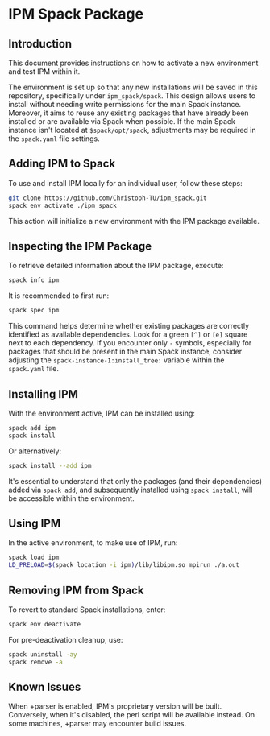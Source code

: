 # IPM Spack Package

## Introduction

This document provides instructions on how to activate a new environment and test IPM within it.

The environment is set up so that any new installations will be saved in this repository, specifically under `ipm_spack/spack`. This design allows users to install without needing write permissions for the main Spack instance. Moreover, it aims to reuse any existing packages that have already been installed or are available via Spack when possible. If the main Spack instance isn't located at `$spack/opt/spack`, adjustments may be required in the `spack.yaml` file settings.

## Adding IPM to Spack

To use and install IPM locally for an individual user, follow these steps:

```bash
git clone https://github.com/Christoph-TU/ipm_spack.git
spack env activate ./ipm_spack
```

This action will initialize a new environment with the IPM package available.

## Inspecting the IPM Package

To retrieve detailed information about the IPM package, execute:

```bash
spack info ipm
```

It is recommended to first run:

```bash
spack spec ipm
```

This command helps determine whether existing packages are correctly identified as available dependencies. Look for a green `[^]` or `[e]` square next to each dependency. If you encounter only `-` symbols, especially for packages that should be present in the main Spack instance, consider adjusting the `spack-instance-1:install_tree:` variable within the `spack.yaml` file.

## Installing IPM

With the environment active, IPM can be installed using:

```bash
spack add ipm
spack install
```

Or alternatively:

```bash
spack install --add ipm
```

It's essential to understand that only the packages (and their dependencies) added via `spack add`, and subsequently installed using `spack install`, will be accessible within the environment.

## Using IPM

In the active environment, to make use of IPM, run:

```bash
spack load ipm
LD_PRELOAD=$(spack location -i ipm)/lib/libipm.so mpirun ./a.out
```

## Removing IPM from Spack

To revert to standard Spack installations, enter:

```bash
spack env deactivate
```

For pre-deactivation cleanup, use:

```bash
spack uninstall -ay
spack remove -a
```

## Known Issues

When +parser is enabled, IPM's proprietary version will be built. Conversely, when it's disabled, the perl script will be available instead. On some machines, +parser may encounter build issues.